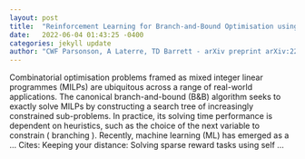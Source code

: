 ```yaml
---
layout: post
title:  "Reinforcement Learning for Branch-and-Bound Optimisation using Retrospective Trajectories"
date:   2022-06-04 01:43:25 -0400
categories: jekyll update
author: "CWF Parsonson, A Laterre, TD Barrett - arXiv preprint arXiv:2205.14345, 2022"
---
```

Combinatorial optimisation problems framed as mixed integer linear programmes (MILPs) are ubiquitous across a range of real-world applications. The canonical branch-and-bound (B&B) algorithm seeks to exactly solve MILPs by constructing a search tree of increasingly constrained sub-problems. In practice, its solving time performance is dependent on heuristics, such as the choice of the next variable to constrain ( branching ). Recently, machine learning (ML) has emerged as a … Cites: ‪Keeping your distance: Solving sparse reward tasks using self …‬